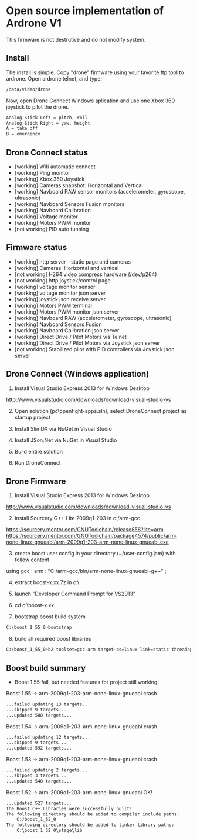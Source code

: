 Open source implementation of Ardrone V1
===========================================

This firmware is not destrutive and do not modify system.

Install
-------

The install is simple. 
Copy "drone" firmware using your favorite ftp tool to ardrone.
Open ardrone telnet, and type:
```sh
/data/video/drone
```
Now, open Drone Connect Windows aplication and use one Xbox 360 joystick to pilot the drone.

```sh
Analog Stick Left = pitch, roll
Analog Stick Right = yaw, height
A = take off
B = emergency
```


Drone Connect status
---------------------
* [working] Wifi automatic connect
* [working] Ping monitor 
* [working] Xbox 360 Joystick
* [working] Cameras snapshot: Horizontal and Vertical
* [working] Navboard RAW sensor monitors (accelerometer, gyroscope, ultrasonic)
* [working] Navboard Sensors Fusion monitors
* [working] Navboard Calibration
* [working] Voltage monitor
* [working] Motors PWM monitor
* [not working] PID auto tunning

Firmware status
----------------
* [working] http server - static page and cameras
* [working] Cameras: Horizontal and vertical
* [not working] H264 video compress hardware (/dev/p264)
* [not working] http joystick/control page 
* [working] voltage monitor sensor
* [working] voltage monitor json server
* [working] joystick json receive server
* [working] Motors PWM terminal
* [working] Motors PWM monitor json server
* [working] Navboard RAW (accelerometer, gyroscope, ultrasonic) 
* [working] Navboard Sensors Fusion
* [working] Navboard Calibration json server
* [working] Direct Drive / Pilot Motors via Telnet
* [working] Direct Drive / Pilot Motors via Joystick json server
* [not working] Stabilized pilot with PID controllers via Joystick json server




Drone Connect (Windows application)
-----------------------------------

1) Install Visual Studio Express 2013 for Windows Desktop

http://www.visualstudio.com/downloads/download-visual-studio-vs

2) Open solution (pc\openfight-apps.sln), select DroneConnect project as startup project

3) Install SlimDX via NuGet in Visual Studio

4) Install JSon.Net  via NuGet in Visual Studio

5) Build entire solution

6) Run DroneConnect 


Drone Firmware
--------------------------------------

1) Install Visual Studio Express 2013 for Windows Desktop

http://www.visualstudio.com/downloads/download-visual-studio-vs

2) install  Sourcery G++ Lite 2009q1-203 in c:/arm-gcc

https://sourcery.mentor.com/GNUToolchain/release858?lite=arm
https://sourcery.mentor.com/GNUToolchain/package4574/public/arm-none-linux-gnueabi/arm-2009q1-203-arm-none-linux-gnueabi.exe

3) create boost user config in your directory (~/user-config.jam) with follow content

using gcc : arm : "C:/arm-gcc/bin/arm-none-linux-gnueabi-g++" ;

4) extract boost-x.xx.7z in c:\

5) launch "Developer Command Prompt for VS2013"

6) cd c:\boost-x.xx

7) bootstrap boost build system

```sh
C:\boost_1_55_0>bootstrap
```

8) build all required boost libraries

```sh
C:\boost_1_55_0>b2 toolset=gcc-arm target-os=linux link=static threadapi=pthread -j8
```

Boost build summary
-----------------------------------------------------------------

* Boost 1.55 fail, but needed features for project still working

Boost 1.55 -> arm-2009q1-203-arm-none-linux-gnueabi  crash 

```sh
...failed updating 13 targets...
...skipped 9 targets...
...updated 588 targets...
```

Boost 1.54 -> arm-2009q1-203-arm-none-linux-gnueabi  crash

```sh
...failed updating 12 targets...
...skipped 9 targets...
...updated 592 targets...
```

Boost 1.53 -> arm-2009q1-203-arm-none-linux-gnueabi  crash 

```sh
...failed updating 2 targets...
...skipped 3 targets...
...updated 540 targets...
```

Boost 1.52 -> arm-2009q1-203-arm-none-linux-gnueabi OK!

```sh
...updated 527 targets...
The Boost C++ Libraries were successfully built!
The following directory should be added to compiler include paths:
    C:/boost_1_52_0
The following directory should be added to linker library paths:
    C:\boost_1_52_0\stage\lib
```



